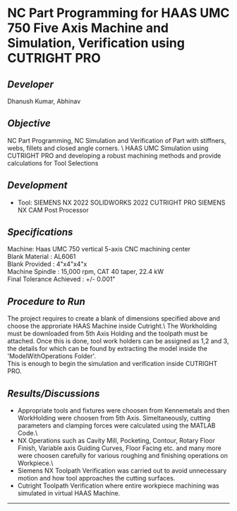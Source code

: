 # NC Part Programming for HAAS UMC 750 Five Axis Machine and Simulation, Verification using CUTRIGHT PRO  

## _Developer_
Dhanush Kumar, Abhinav

## _Objective_
NC Part Programming, NC Simulation and Verification of Part with stiffners, webs, fillets and closed angle corners. \ 
HAAS UMC Simulation using CUTRIGHT PRO and developing a robust machining methods and provide calculations for Tool Selections

## _Development_
* Tool: SIEMENS NX 2022
        SOLIDWORKS 2022
        CUTRIGHT PRO
        SIEMENS NX CAM Post Processor

## _Specifications_
Machine: Haas UMC 750 vertical 5-axis CNC machining center\
Blank Material : AL6061\
Blank Provided : 4"x4"x4"x\
Machine Spindle : 15,000 rpm, CAT 40 taper, 22.4 kW\
Final Tolerance Achieved : +/- 0.001"

## _Procedure to Run_
The project requires to create a blank of dimensions specified above and choose the approriate HAAS Machine inside Cutright.\ 
The Workholding must be downloaded from 5th Axis Holding and the toolpath must be attached. Once this is done, tool work holders can be assigned as 1,2 and 3, the details for which can be found by extracting the model inside the 'ModelWithOperations Folder'. \
This is enough to begin the simulation and verification inside CUTRIGHT PRO. 

## _Results/Discussions_
* Appropriate tools and fixtures were choosen from Kennemetals and then WorkHolding were choosen from 5th Axis. Simeltaneously, cutting parameters and clamping forces were calculated using the MATLAB Code.\
* NX Operations such as Cavity Mill, Pocketing, Contour, Rotary Floor Finish, Variable axis Guiding Curves, Floor Facing etc. and many more were choosen carefully for various roughing and finishing operations on Workpiece.\
* Siemens NX Toolpath Verification was carried out to avoid unnecessary motion and how tool approaches the cutting surfaces. 
* Cutright Toolpath Verification where entire workpiece machining was simulated in virtual HAAS Machine.

---


